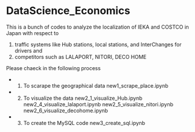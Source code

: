 # DataScience_Economics

This is a bunch of codes to analyze the localization of IEKA and COSTCO in Japan 
with respect to
1. traffic systems like Hub stations, local stations, and InterChanges for drivers and 
2. competitors such as LALAPORT, NITORI, DECO HOME

Please chaeck in the following process
- 1. To scarape the geographical data
new1_scrape_place.ipynb

- 2. To visualize the data
new2_1_visualize_Hub.ipynb
new2_4_visualize_lalaport.ipynb
new2_5_visualize_nitori.ipynb
new2_6_visualize_decohome.ipynb

- 3. To create the MySQL code
new3_create_sql.ipynb
